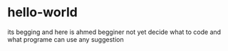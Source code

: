 # hello-world
its begging
and here is ahmed begginer 
not yet decide what to code and what programe can use 
any suggestion 
